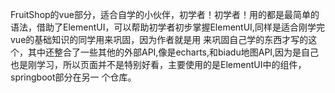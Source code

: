 FruitShop的vue部分，适合自学的小伙伴，初学者！初学者！用的都是最简单的语法，借助了ElementUI，可以帮助初学者初步掌握ElementUI,同样是适合刚学完vue的基础知识的同学用来巩固，因为作者就是用
来巩固自己学的东西才写的这个，其中还整合了一些其他的外部API,像是echarts,和biadu地图API,因为是自己也是刚学习，所以页面并不是特别好看，主要使用的是ElementUI中的组件，springboot部分在另一
个仓库。
